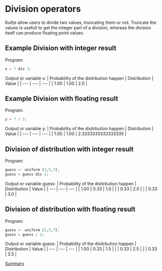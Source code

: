 # Division operators

Kuifje allow users to divide two values, truncating them or not.
Truncate the values is usefull to get the integer part of a division, whereas the division itself can produce floating point values.

## Example Division with integer result
Program:
```python
x = 7 div 3;
```

Output or variable x:
| Probability of the disitrbution happen | Distribution | Value | 
| --- | --- | --- |
| 1.00 | 1.00 | 2.0 |

## Example Division with floating result
Program:
```python
y = 7 / 3;
```

Output or variable y:
| Probability of the disitrbution happen | Distribution | Value | 
| --- | --- | --- |
| 1.00 | 1.00 | 2.3333333333333335 |

## Division of distribution with integer result
Program:
```python
guess <- uniform [3,5,7];
guess = guess div 2;
```

Output or variable guess:
| Probability of the disitrbution happen | Distribution | Value | 
| --- | --- | --- |
| 1.00 | 0.33 | 1.0 |
| | 0.33 | 2.0 |
| | 0.33 | 3.0 |

## Division of distribution with floating result
Program:
```python
guess <- uniform [3,5,7];
guess = guess / 2;
```

Output or variable guess:
| Probability of the disitrbution happen | Distribution | Value | 
| --- | --- | --- |
| 1.00 | 0.33 | 1.5 |
| | 0.33 | 2.5 |
| | 0.33 | 3.5 |

[Summary](https://github.com/gleisonsdm/Kuifje-Documentation)

